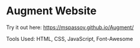 # Augment Website

Try it out here: https://mspassov.github.io/Augment/

Tools Used: HTML, CSS, JavaScript, Font-Awesome
